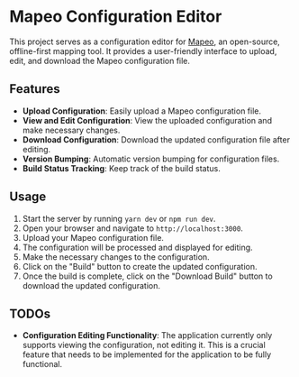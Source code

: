 # Mapeo Configuration Editor

This project serves as a configuration editor for [Mapeo](https://mapeo.app/), an open-source, offline-first mapping tool. It provides a user-friendly interface to upload, edit, and download the Mapeo configuration file.

## Features

- **Upload Configuration**: Easily upload a Mapeo configuration file.
- **View and Edit Configuration**: View the uploaded configuration and make necessary changes.
- **Download Configuration**: Download the updated configuration file after editing.
- **Version Bumping**: Automatic version bumping for configuration files.
- **Build Status Tracking**: Keep track of the build status.

## Usage

1. Start the server by running `yarn dev` or `npm run dev`.
2. Open your browser and navigate to `http://localhost:3000`.
3. Upload your Mapeo configuration file.
4. The configuration will be processed and displayed for editing.
5. Make the necessary changes to the configuration.
6. Click on the "Build" button to create the updated configuration.
7. Once the build is complete, click on the "Download Build" button to download the updated configuration.

## TODOs

- **Configuration Editing Functionality**: The application currently only supports viewing the configuration, not editing it. This is a crucial feature that needs to be implemented for the application to be fully functional.
